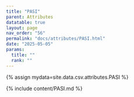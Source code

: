 ```yaml
---
title: "PASI"
parent: Attributes
datatable: true
layout: page
nav_order: "56"
permalink: "docs/attributes/PASI.html"
date: "2025-05-05"
params:
  title: ""
  rank: ""
---
```

{% assign mydata=site.data.csv.attributes.PASI %} 

{% include content/PASI.md %}

